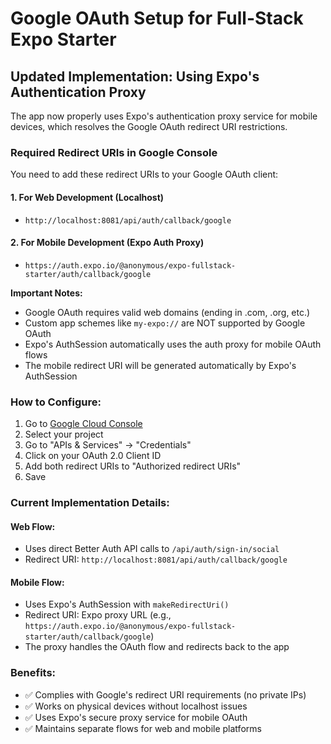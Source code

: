 # Google OAuth Setup for Full-Stack Expo Starter

## Updated Implementation: Using Expo's Authentication Proxy

The app now properly uses Expo's authentication proxy service for mobile devices, which resolves the Google OAuth redirect URI restrictions.

### Required Redirect URIs in Google Console

You need to add these redirect URIs to your Google OAuth client:

#### 1. For Web Development (Localhost)
- `http://localhost:8081/api/auth/callback/google`

#### 2. For Mobile Development (Expo Auth Proxy)
- `https://auth.expo.io/@anonymous/expo-fullstack-starter/auth/callback/google`

**Important Notes:**
- Google OAuth requires valid web domains (ending in .com, .org, etc.)
- Custom app schemes like `my-expo://` are NOT supported by Google OAuth
- Expo's AuthSession automatically uses the auth proxy for mobile OAuth flows
- The mobile redirect URI will be generated automatically by Expo's AuthSession

### How to Configure:

1. Go to [Google Cloud Console](https://console.cloud.google.com/)
2. Select your project
3. Go to "APIs & Services" → "Credentials"
4. Click on your OAuth 2.0 Client ID
5. Add both redirect URIs to "Authorized redirect URIs"
6. Save

### Current Implementation Details:

#### Web Flow:
- Uses direct Better Auth API calls to `/api/auth/sign-in/social`
- Redirect URI: `http://localhost:8081/api/auth/callback/google`

#### Mobile Flow:
- Uses Expo's AuthSession with `makeRedirectUri()` 
- Redirect URI: Expo proxy URL (e.g., `https://auth.expo.io/@anonymous/expo-fullstack-starter/auth/callback/google`)
- The proxy handles the OAuth flow and redirects back to the app

### Benefits:
- ✅ Complies with Google's redirect URI requirements (no private IPs)
- ✅ Works on physical devices without localhost issues
- ✅ Uses Expo's secure proxy service for mobile OAuth
- ✅ Maintains separate flows for web and mobile platforms
